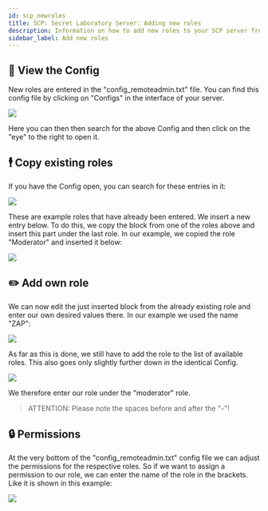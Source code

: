 ```yaml
---
id: scp_newroles
title: SCP: Secret Laboratory Server: Adding new roles
description: Information on how to add new roles to your SCP server from ZAP-Hosting - ZAP-Hosting.com documentation
sidebar_label: Add new roles 
---
```


## 📃 View the Config
New roles are entered in the "config_remoteadmin.txt" file.
You can find this config file by clicking on "Configs" in the interface of your server.

![](https://screensaver01.zap-hosting.com/index.php/s/gZRaAWSmb2Z2Zaj/preview)

Here you can then then search for the above Config and then click on the "eye" to the right to open it.

## 🕴️ Copy existing roles
If you have the Config open, you can search for these entries in it:

![](https://screensaver01.zap-hosting.com/index.php/s/5DZ3BWqbPHRQMqy/preview)

These are example roles that have already been entered.
We insert a new entry below.
To do this, we copy the block from one of the roles above and insert this part under the last role.
In our example, we copied the role "Moderator" and inserted it below:

![](https://screensaver01.zap-hosting.com/index.php/s/eKawc5nSSEZL7Mi/preview)

## ✏️ Add own role
We can now edit the just inserted block from the already existing role and enter our own desired values there.
In our example we used the name "ZAP":

![](https://screensaver01.zap-hosting.com/index.php/s/5xZpyNaecJfCP9X/preview)

As far as this is done, we still have to add the role to the list of available roles.
This also goes only slightly further down in the identical Config.

![](https://screensaver01.zap-hosting.com/index.php/s/HtTePKdCCGn7osC/preview)

We therefore enter our role under the "moderator" role.
> ATTENTION: Please note the spaces before and after the "-"!

## 🔒 Permissions
At the very bottom of the "config_remoteadmin.txt" config file we can adjust the permissions for the respective roles.
So if we want to assign a permission to our role, we can enter the name of the role in the brackets.
Like it is shown in this example:

![](https://screensaver01.zap-hosting.com/index.php/s/EJnNQmeM9PMJ4pf/preview)
